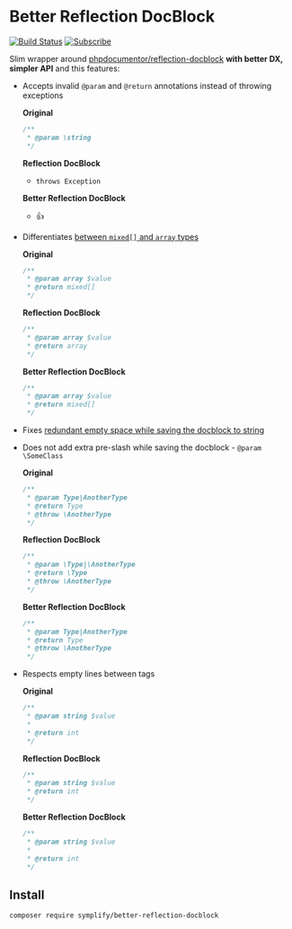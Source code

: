 # Better Reflection DocBlock

[![Build Status](https://img.shields.io/travis/Symplify/BetterReflectionDocBlock/master.svg?style=flat-square)](https://travis-ci.org/Symplify/BetterReflectionDocBlock)
[![Subscribe](https://img.shields.io/badge/subscribe-to--releases-green.svg?style=flat-square)](https://libraries.io/packagist/symplify%2Fbetter-reflection-docblock)

Slim wrapper around [phpdocumentor/reflection-docblock](https://github.com/phpDocumentor/ReflectionDocBlock) **with better DX, simpler API** and this features:

- Accepts invalid `@param` and `@return` annotations instead of throwing exceptions

    **Original**

    ```php
    /**
     * @param \string
     */
    ```

    **Reflection DocBlock**

    - `throws Exception`

    **Better Reflection DocBlock**

    - :+1:

- Differentiates [between `mixed[]` and `array` types](https://github.com/phpDocumentor/TypeResolver/pull/48)

    **Original**

    ```php
    /**
     * @param array $value
     * @return mixed[]
     */
    ```

    **Reflection DocBlock**

    ```php
    /**
     * @param array $value
     * @return array
     */
    ```

    **Better Reflection DocBlock**

    ```php
    /**
     * @param array $value
     * @return mixed[]
     */
    ```

- Fixes [redundant empty space while saving the docblock to string](https://github.com/phpDocumentor/ReflectionDocBlock/pull/138)
- Does not add extra pre-slash while saving the docblock - `@param \SomeClass`

    **Original**

    ```php
    /**
     * @param Type|AnotherType
     * @return Type
     * @throw \AnotherType
     */
    ```

    **Reflection DocBlock**

    ```php
    /**
     * @param \Type|\AnotherType
     * @return \Type
     * @throw \AnotherType
     */
    ```

    **Better Reflection DocBlock**

    ```php
    /**
     * @param Type|AnotherType
     * @return Type
     * @throw \AnotherType
     */
    ```

- Respects empty lines between tags

    **Original**

    ```php
    /**
     * @param string $value
     *
     * @return int
     */
    ```

    **Reflection DocBlock**

    ```php
    /**
     * @param string $value
     * @return int
     */
    ```

    **Better Reflection DocBlock**

    ```php
    /**
     * @param string $value
     *
     * @return int
     */
    ```

## Install

```bash
composer require symplify/better-reflection-docblock
```
